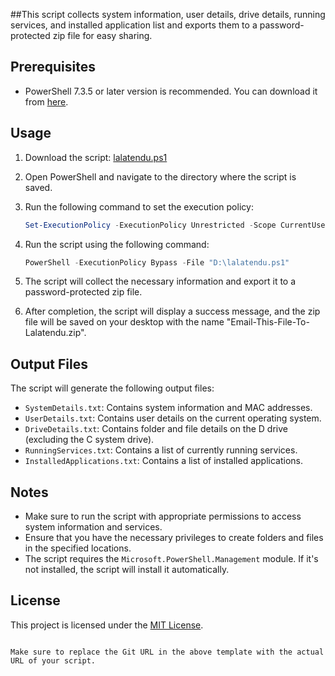 ##This script collects system information, user details, drive details, running services, and installed application list and exports them to a password-protected zip file for easy sharing.

## Prerequisites

- PowerShell 7.3.5 or later version is recommended. You can download it from [here](https://github.com/PowerShell/PowerShell/releases/download/v7.3.5/PowerShell-7.3.5-win-x64.msi).

## Usage

1. Download the script: [lalatendu.ps1](https://github.com/Lalatenduswain/CITPL/blob/master/lalatendu.ps1)

2. Open PowerShell and navigate to the directory where the script is saved.

3. Run the following command to set the execution policy:
   ```powershell
   Set-ExecutionPolicy -ExecutionPolicy Unrestricted -Scope CurrentUser
   ```

4. Run the script using the following command:
   ```powershell
   PowerShell -ExecutionPolicy Bypass -File "D:\lalatendu.ps1"
   ```

5. The script will collect the necessary information and export it to a password-protected zip file.

6. After completion, the script will display a success message, and the zip file will be saved on your desktop with the name "Email-This-File-To-Lalatendu.zip".

## Output Files

The script will generate the following output files:

- `SystemDetails.txt`: Contains system information and MAC addresses.
- `UserDetails.txt`: Contains user details on the current operating system.
- `DriveDetails.txt`: Contains folder and file details on the D drive (excluding the C system drive).
- `RunningServices.txt`: Contains a list of currently running services.
- `InstalledApplications.txt`: Contains a list of installed applications.

## Notes

- Make sure to run the script with appropriate permissions to access system information and services.
- Ensure that you have the necessary privileges to create folders and files in the specified locations.
- The script requires the `Microsoft.PowerShell.Management` module. If it's not installed, the script will install it automatically.

## License

This project is licensed under the [MIT License](LICENSE).
```

Make sure to replace the Git URL in the above template with the actual URL of your script.
